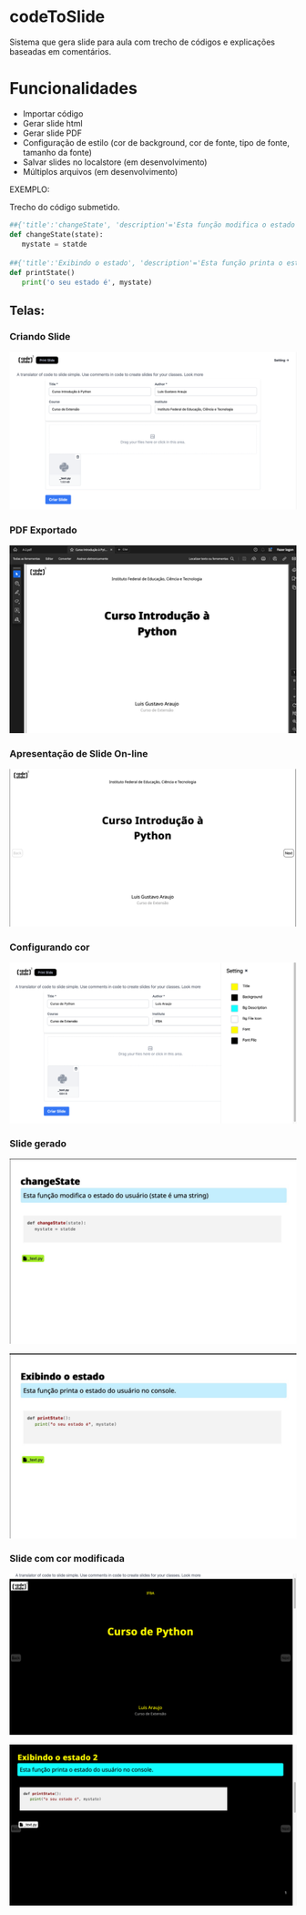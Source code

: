 # codeToSlide
Sistema que gera slide para aula com trecho de códigos e explicações baseadas em comentários.

# Funcionalidades
* Importar código
* Gerar slide html
* Gerar slide PDF
* Configuração de estilo (cor de background, cor de fonte, tipo de fonte, tamanho da fonte)
* Salvar slides no localstore (em desenvolvimento)
* Múltiplos arquivos (em desenvolvimento)

EXEMPLO:

Trecho do código submetido.

```python
##{'title':'changeState', 'description'='Esta função modifica o estado do usuário (state é uma string)'}
def changeState(state):
   mystate = statde

##{'title':'Exibindo o estado', 'description'='Esta função printa o estado do usuário no console.'}
def printState()
   print('o seu estado é', mystate)
```

## Telas:


### Criando Slide
![Slide 1](https://github.com/LuisAraujo/codeToSlide/blob/main/screens/screen_create.png?raw=true)

### PDF Exportado
![Slide 1](https://github.com/LuisAraujo/codeToSlide/blob/main/screens/export_pdf.png?raw=true)

### Apresentação de Slide On-line
![Slide 1](https://github.com/LuisAraujo/codeToSlide/blob/main/screens/slideonline.png?raw=true)

### Configurando cor
![Slide 1](https://github.com/LuisAraujo/codeToSlide/blob/main/screens/select_color.png?raw=true)


### Slide gerado
![Slide 1](https://github.com/LuisAraujo/codeToSlide/blob/main/screens/slide01.png?raw=true)

![Slide 2](https://github.com/LuisAraujo/codeToSlide/blob/main/screens/slide02.png?raw=true)


### Slide com cor modificada
![Slide 1](https://github.com/LuisAraujo/codeToSlide/blob/main/screens/slide_color.png?raw=true)

![Slide 1](https://github.com/LuisAraujo/codeToSlide/blob/main/screens/slide_color2.png?raw=true)